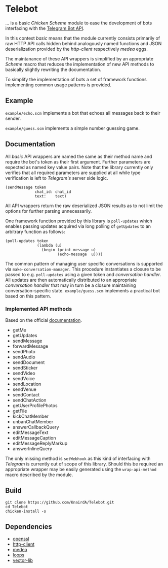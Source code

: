 # Telebot

... is a basic _Chicken Scheme_ module to ease the development of bots interfacing with the [Telegram Bot API](https://core.telegram.org/bots/api).

In this context _basic_ means that the module currently consists primarily of raw HTTP API calls hidden behind analogously named functions and JSON deserialization provided by the _http-client_ respectively _medea_ eggs.

The maintanance of these API wrappers is simplified by an appropriate _Scheme_ macro that reduces the implementation of new API methods to basically slightly rewriting the documentation.

To simplify the implementation of bots a set of framework functions implementing common usage patterns is provided.

## Example

`example/echo.scm` implements a bot that echoes all messages back to their sender.

`example/guess.scm` implements a simple number guessing game.

## Documentation

All _basic_ API wrappers are named the same as their method name and require the bot's token as their first argument. Further parameters are expected as named key value pairs. Note that the library currently only verifies that all required parameters are supplied at all while type verification is left to _Telegram's_ server side logic.

	(sendMessage token
	             chat_id: chat_id
	             text:    text)

All API wrappers return the raw deserialized JSON results as to not limit the options for further parsing unnecessarily.

One framework function provided by this library is `poll-updates` which enables passing updates acquired via long polling of `getUpdates` to an arbitrary function as follows:

	(poll-updates token
	              (lambda (u)
	                (begin (print-message u)
	                       (echo-message  u))))

The common pattern of managing user specific conversations is supported via `make-conversation-manager`. This procedure instantiates a closure to be passed to e.g. `poll-updates` using a given token and _conversation handler_. All updates are then automatically distributed to an appropriate _conversation handler_ that may in turn be a closure maintaining conversation-specific state. `example/guess.scm` implements a practical bot based on this pattern.

### Implemented API methods

Based on the official [documentation](https://core.telegram.org/bots/api#available-methods).

* getMe
* getUpdates
* sendMessage
* forwardMessage
* sendPhoto
* sendAudio
* sendDocument
* sendSticker
* sendVideo
* sendVoice
* sendLocation
* sendVenue
* sendContact
* sendChatAction
* getUserProfilePhotos
* getFile
* kickChatMember
* unbanChatMember
* answerCallbackQuery
* editMessageText
* editMessageCaption
* editMessageReplyMarkup
* answerInlineQuery

The only missing method is `setWebhook` as this kind of interfacing with _Telegram_ is currently out of scope of this library. Should this be required an appropriate wrapper may be easily generated using the `wrap-api-method` macro described by the module.

## Build

	git clone https://github.com/KnairdA/Telebot.git
	cd Telebot
	chicken-install -s

## Dependencies

* [openssl](http://wiki.call-cc.org/eggref/4/openssl)
* [http-client](http://wiki.call-cc.org/eggref/4/http-client)
* [medea](http://wiki.call-cc.org/eggref/4/medea)
* [loops](http://wiki.call-cc.org/eggref/4/loops)
* [vector-lib](http://wiki.call-cc.org/eggref/4/vector-lib)
